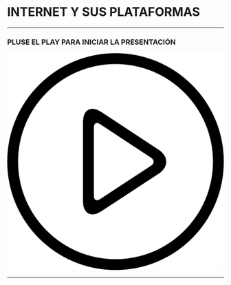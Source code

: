 # INTERNET Y SUS PLATAFORMAS

***

### PLUSE EL PLAY PARA INICIAR LA PRESENTACIÓN

[![IMAGE ALT TEXT HERE](PLAY.png)](https://pauandalt.github.io/r/r?)

***

